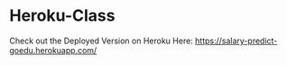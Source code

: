 # Heroku-Class

Check out the Deployed Version on Heroku Here: https://salary-predict-goedu.herokuapp.com/
